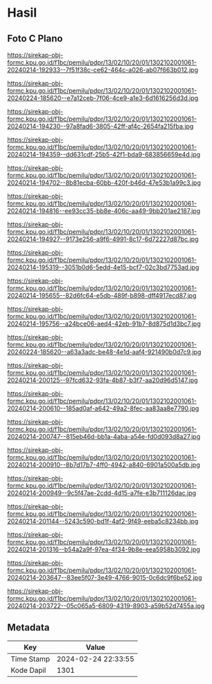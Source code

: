 # Hasil

## Foto C Plano

https://sirekap-obj-formc.kpu.go.id/f1bc/pemilu/pdpr/13/02/10/20/01/1302102001061-20240214-192933--7f51f38c-ce62-464c-a026-ab07f663b012.jpg

https://sirekap-obj-formc.kpu.go.id/f1bc/pemilu/pdpr/13/02/10/20/01/1302102001061-20240224-185620--e7a12ceb-7f06-4ce9-a1e3-6d1616256d3d.jpg

https://sirekap-obj-formc.kpu.go.id/f1bc/pemilu/pdpr/13/02/10/20/01/1302102001061-20240214-194230--97a8fad6-3805-42ff-af4c-2654fa215fba.jpg

https://sirekap-obj-formc.kpu.go.id/f1bc/pemilu/pdpr/13/02/10/20/01/1302102001061-20240214-194359--dd631cdf-25b5-42f1-bda9-683856659e4d.jpg

https://sirekap-obj-formc.kpu.go.id/f1bc/pemilu/pdpr/13/02/10/20/01/1302102001061-20240214-194702--8b81ecba-60bb-420f-b46d-47e53b1a99c3.jpg

https://sirekap-obj-formc.kpu.go.id/f1bc/pemilu/pdpr/13/02/10/20/01/1302102001061-20240214-194816--ee93cc35-bb8e-406c-aa49-9bb201ae2187.jpg

https://sirekap-obj-formc.kpu.go.id/f1bc/pemilu/pdpr/13/02/10/20/01/1302102001061-20240214-194927--9173e256-a9f6-4991-8c17-6d72227d87bc.jpg

https://sirekap-obj-formc.kpu.go.id/f1bc/pemilu/pdpr/13/02/10/20/01/1302102001061-20240214-195319--3051b0d6-5edd-4e15-bcf7-02c3bd7753ad.jpg

https://sirekap-obj-formc.kpu.go.id/f1bc/pemilu/pdpr/13/02/10/20/01/1302102001061-20240214-195655--82d6fc64-e5db-489f-b898-dff4917ecd87.jpg

https://sirekap-obj-formc.kpu.go.id/f1bc/pemilu/pdpr/13/02/10/20/01/1302102001061-20240214-195756--a24bce06-aed4-42eb-91b7-8d875d1d3bc7.jpg

https://sirekap-obj-formc.kpu.go.id/f1bc/pemilu/pdpr/13/02/10/20/01/1302102001061-20240224-185620--a63a3adc-be48-4e1d-aaf4-921490b0d7c9.jpg

https://sirekap-obj-formc.kpu.go.id/f1bc/pemilu/pdpr/13/02/10/20/01/1302102001061-20240214-200125--97fcd632-93fa-4b87-b3f7-aa20d96d5147.jpg

https://sirekap-obj-formc.kpu.go.id/f1bc/pemilu/pdpr/13/02/10/20/01/1302102001061-20240214-200610--185ad0af-a642-49a2-8fec-aa83aa8e7790.jpg

https://sirekap-obj-formc.kpu.go.id/f1bc/pemilu/pdpr/13/02/10/20/01/1302102001061-20240214-200747--815eb46d-bb1a-4aba-a54e-fd0d093d8a27.jpg

https://sirekap-obj-formc.kpu.go.id/f1bc/pemilu/pdpr/13/02/10/20/01/1302102001061-20240214-200910--8b7d17b7-4ff0-4942-a840-6901a500a5db.jpg

https://sirekap-obj-formc.kpu.go.id/f1bc/pemilu/pdpr/13/02/10/20/01/1302102001061-20240214-200949--9c5f47ae-2cdd-4d15-a7fe-e3b711126dac.jpg

https://sirekap-obj-formc.kpu.go.id/f1bc/pemilu/pdpr/13/02/10/20/01/1302102001061-20240214-201144--5243c590-bd1f-4af2-9f49-eeba5c8234bb.jpg

https://sirekap-obj-formc.kpu.go.id/f1bc/pemilu/pdpr/13/02/10/20/01/1302102001061-20240214-201316--b54a2a9f-97ea-4f34-9b8e-eea5958b3092.jpg

https://sirekap-obj-formc.kpu.go.id/f1bc/pemilu/pdpr/13/02/10/20/01/1302102001061-20240214-203647--83ee5f07-3e49-4766-9015-0c6dc9f6be52.jpg

https://sirekap-obj-formc.kpu.go.id/f1bc/pemilu/pdpr/13/02/10/20/01/1302102001061-20240214-203722--05c065a5-6809-4319-8903-a59b52d7455a.jpg


## Metadata

| Key        | Value               |
| ---------- | ------------------- |
| Time Stamp | 2024-02-24 22:33:55 |
| Kode Dapil | 1301                |



